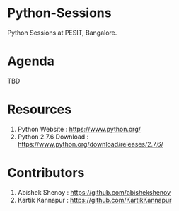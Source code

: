 Python-Sessions
===============

Python Sessions at PESIT, Bangalore.


Agenda
===============
TBD


Resources
===============
1. Python Website : https://www.python.org/
2. Python 2.7.6 Download : https://www.python.org/download/releases/2.7.6/


Contributors 
===============
1. Abishek Shenoy : https://github.com/abishekshenoy
2. Kartik Kannapur : https://github.com/KartikKannapur
